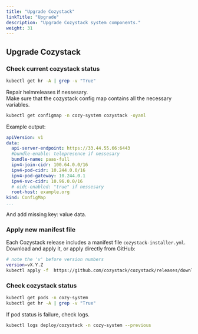```yaml
---
title: "Upgrade Cozystack"
linkTitle: "Upgrade"
description: "Upgrade Cozystack system components."
weight: 31
---
```


## Upgrade Cozystack

### Check current cozystack status
```bash
kubectl get hr -A | grep -v "True"
```
Repair helmreleases if nessesary.  
Make sure that the cozystack config map contains all the necessary variables.

```bash
kubectl get configmap -n cozy-system cozystack -oyaml
```
Example output:
```yaml
apiVersion: v1
data:
  api-server-endpoint: https://33.44.55.66:6443
  #bundle-enable: telepresence if nessesary
  bundle-name: paas-full
  ipv4-join-cidr: 100.64.0.0/16
  ipv4-pod-cidr: 10.244.0.0/16
  ipv4-pod-gateway: 10.244.0.1
  ipv4-svc-cidr: 10.96.0.0/16
  # oidc-enabled: "true" if nessesary
  root-host: example.org
kind: ConfigMap
...
```
And add missing key: value data.

### Apply new manifest file

Each Cozystack release includes a manifest file `cozystack-installer.yml`.
Download and apply it, or apply directly from GitHub:
```bash
# note the 'v' before version numbers
version=vX.Y.Z
kubectl apply -f  https://github.com/cozystack/cozystack/releases/download/$version/cozystack-installer.yaml
```

### Check cozystack status
```bash
kubectl get pods -n cozy-system
kubectl get hr -A | grep -v "True"
```

If pod status is failure, check logs.
```bash
kubectl logs deploy/cozystack -n cozy-system --previous
```
